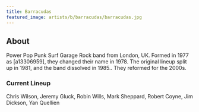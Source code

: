 ```yaml
---
title: Barracudas
featured_image: artists/b/barracudas/barracudas.jpg
---
```

## About

Power Pop Punk Surf Garage Rock band from London, UK. Formed in 1977 as [a13306959], they changed their name in 1978. The original lineup split up in 1981, and the band dissolved in 1985.. They reformed for the 2000s.

### Current Lineup

Chris Wilson, Jeremy Gluck, Robin Wills, Mark Sheppard, Robert Coyne, Jim Dickson, Yan Quellien

